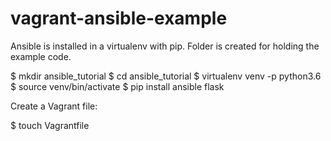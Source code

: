 # vagrant-ansible-example

Ansible is installed in a virtualenv with pip. Folder is created for holding the example code.

$ mkdir ansible_tutorial
$ cd ansible_tutorial
$ virtualenv venv -p python3.6
$ source venv/bin/activate
$ pip install ansible flask

Create a Vagrant file:

$ touch Vagrantfile
